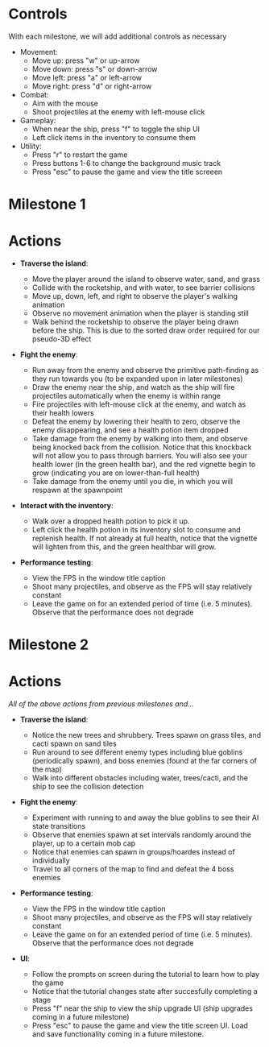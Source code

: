 # Controls

With each milestone, we will add additional controls as necessary

- Movement:
  - Move up: press "w" or up-arrow
  - Move down: press "s" or down-arrow
  - Move left: press "a" or left-arrow
  - Move right: press "d" or right-arrow
- Combat:
  - Aim with the mouse
  - Shoot projectiles at the enemy with left-mouse click
- Gameplay:
  - When near the ship, press "f" to toggle the ship UI
  - Left click items in the inventory to consume them
- Utility:
  - Press "r" to restart the game
  - Press buttons 1-6 to change the background music track
  - Press "esc" to pause the game and view the title screeen 

# Milestone 1

# Actions

- **Traverse the island**:

  - Move the player around the island to observe water, sand, and grass
  - Collide with the rocketship, and with water, to see barrier collisions
  - Move up, down, left, and right to observe the player's walking animation
  - Observe no movement animation when the player is standing still
  - Walk behind the rocketship to observe the player being drawn before the ship. This is due to the sorted draw order required for our pseudo-3D effect

- **Fight the enemy**:

  - Run away from the enemy and observe the primitive path-finding as they run towards you (to be expanded upon in later milestones)
  - Draw the enemy near the ship, and watch as the ship will fire projectiles automatically when the enemy is within range
  - Fire projectiles with left-mouse click at the enemy, and watch as their health lowers
  - Defeat the enemy by lowering their health to zero, observe the enemy disappearing, and see a health potion item dropped
  - Take damage from the enemy by walking into them, and observe being knocked back from the collision. Notice that this knockback will not allow you to pass through barriers. You will also see your health lower (in the green health bar), and the red vignette begin to grow (indicating you are on lower-than-full health)
  - Take damage from the enemy until you die, in which you will respawn at the spawnpoint

- **Interact with the inventory**:

  - Walk over a dropped health potion to pick it up.
  - Left click the health potion in its inventory slot to consume and replenish health. If not already at full health, notice that the vignette will lighten from this, and the green healthbar will grow.

- **Performance testing**:
  - View the FPS in the window title caption
  - Shoot many projectiles, and observe as the FPS will stay relatively constant
  - Leave the game on for an extended period of time (i.e. 5 minutes). Observe that the performance does not degrade
 
# Milestone 2

# Actions

_All of the above actions from previous milestones and..._

- **Traverse the island**:
  - Notice the new trees and shrubbery. Trees spawn on grass tiles, and cacti spawn on sand tiles
  - Run around to see different enemy types including blue goblins (periodically spawn), and boss enemies (found at the far corners of the map)
  - Walk into different obstacles including water, trees/cacti, and the ship to see the collision detection

- **Fight the enemy**:
  - Experiment with running to and away the blue goblins to see their AI state transitions
  - Observe that enemies spawn at set intervals randomly around the player, up to a certain mob cap
  - Notice that enemies can spawn in groups/hoardes instead of individually
  - Travel to all corners of the map to find and defeat the 4 boss enemies

- **Performance testing**:
  - View the FPS in the window title caption
  - Shoot many projectiles, and observe as the FPS will stay relatively constant
  - Leave the game on for an extended period of time (i.e. 5 minutes). Observe that the performance does not degrade
 
- **UI**:
  - Follow the prompts on screen during the tutorial to learn how to play the game
  - Notice that the tutorial changes state after succesfully completing a stage
  - Press "f" near the ship to view the ship upgrade UI (ship upgrades coming in a future milestone)
  - Press "esc" to pause the game and view the title screen UI. Load and save functionality coming in a future milestone.
